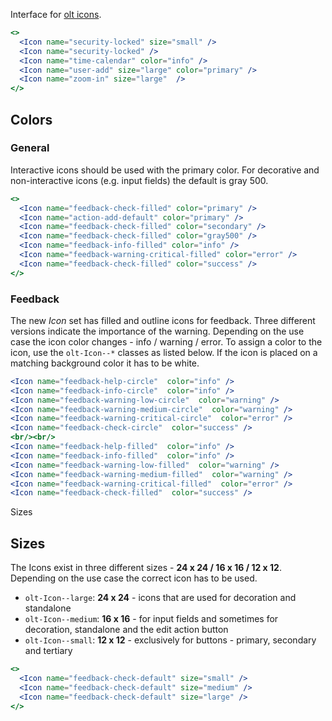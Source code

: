 Interface for [olt icons](https://lightelligence-io.github.io/styles/#icon).

```jsx
<>
  <Icon name="security-locked" size="small" />
  <Icon name="security-locked" />
  <Icon name="time-calendar" color="info" />
  <Icon name="user-add" size="large" color="primary" />
  <Icon name="zoom-in" size="large"  />
</>
```

## Colors

### General

Interactive icons should be used with the primary color.
For decorative and non-interactive icons (e.g. input fields) the default is gray 500.

```jsx
<>
  <Icon name="feedback-check-filled" color="primary" />
  <Icon name="action-add-default" color="primary" />
  <Icon name="feedback-check-filled" color="secondary" />
  <Icon name="feedback-check-filled" color="gray500" />
  <Icon name="feedback-info-filled" color="info" />
  <Icon name="feedback-warning-critical-filled" color="error" />
  <Icon name="feedback-check-filled" color="success" />
</>
```
### Feedback

The new *Icon* set has filled and outline icons for feedback.
Three different versions indicate the importance of the warning.
Depending on the use case the icon color changes - info / warning / error.
To assign a color to the icon, use the `olt-Icon--*` classes as listed below.
If the icon is placed on a matching background color it has to be white.

```jsx
<Icon name="feedback-help-circle"  color="info" />
<Icon name="feedback-info-circle"  color="info" />
<Icon name="feedback-warning-low-circle"  color="warning" />
<Icon name="feedback-warning-medium-circle"  color="warning" />
<Icon name="feedback-warning-critical-circle"  color="error" />
<Icon name="feedback-check-circle"  color="success" />
<br/><br/>
<Icon name="feedback-help-filled"  color="info" />
<Icon name="feedback-info-filled"  color="info" />
<Icon name="feedback-warning-low-filled"  color="warning" />
<Icon name="feedback-warning-medium-filled"  color="warning" />
<Icon name="feedback-warning-critical-filled"  color="error" />
<Icon name="feedback-check-filled"  color="success" />
```

Sizes

## Sizes

The Icons exist in three different sizes - **24 x 24 / 16 x 16 / 12 x 12**.
Depending on the use case the correct icon has to be used.

* `olt-Icon--large`: **24 x 24** - icons that are used for decoration and standalone
* `olt-Icon--medium`: **16 x 16** - for input fields and sometimes for decoration, standalone and the edit action button
* `olt-Icon--small`: **12 x 12** - exclusively for buttons - primary, secondary and tertiary

```jsx
<>
  <Icon name="feedback-check-default" size="small" />
  <Icon name="feedback-check-default" size="medium" />
  <Icon name="feedback-check-default" size="large" />
</>
```




